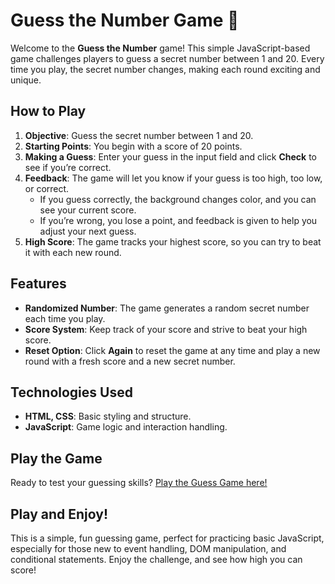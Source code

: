 # Guess the Number Game 🎲

Welcome to the **Guess the Number** game! This simple JavaScript-based game challenges players to guess a secret number between 1 and 20. Every time you play, the secret number changes, making each round exciting and unique.

## How to Play
1. **Objective**: Guess the secret number between 1 and 20.
2. **Starting Points**: You begin with a score of 20 points.
3. **Making a Guess**: Enter your guess in the input field and click **Check** to see if you’re correct.
4. **Feedback**: The game will let you know if your guess is too high, too low, or correct.
   - If you guess correctly, the background changes color, and you can see your current score.
   - If you’re wrong, you lose a point, and feedback is given to help you adjust your next guess.
5. **High Score**: The game tracks your highest score, so you can try to beat it with each new round.

## Features
- **Randomized Number**: The game generates a random secret number each time you play.
- **Score System**: Keep track of your score and strive to beat your high score.
- **Reset Option**: Click **Again** to reset the game at any time and play a new round with a fresh score and a new secret number.

## Technologies Used
- **HTML, CSS**: Basic styling and structure.
- **JavaScript**: Game logic and interaction handling.

## Play the Game
Ready to test your guessing skills? [Play the Guess Game here!](https://sagarv2522.github.io/Guess_game/)

## Play and Enjoy!
This is a simple, fun guessing game, perfect for practicing basic JavaScript, especially for those new to event handling, DOM manipulation, and conditional statements. Enjoy the challenge, and see how high you can score!
